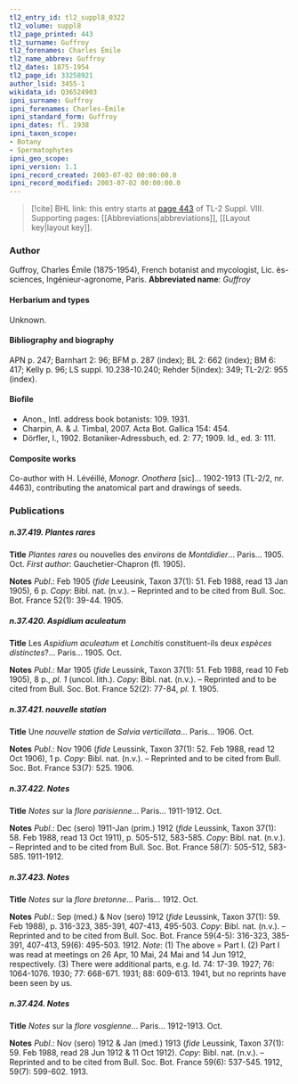 ```yaml
---
tl2_entry_id: tl2_suppl8_0322
tl2_volume: suppl8
tl2_page_printed: 443
tl2_surname: Guffroy
tl2_forenames: Charles Émile
tl2_name_abbrev: Guffroy
tl2_dates: 1875-1954
tl2_page_id: 33258921
author_lsid: 3455-1
wikidata_id: Q36524903
ipni_surname: Guffroy
ipni_forenames: Charles-Émile
ipni_standard_form: Guffroy
ipni_dates: fl. 1938
ipni_taxon_scope: 
- Botany
- Spermatophytes
ipni_geo_scope: 
ipni_version: 1.1
ipni_record_created: 2003-07-02 00:00:00.0
ipni_record_modified: 2003-07-02 00:00:00.0
---
```



> [!cite] BHL link: this entry starts at [page 443](https://www.biodiversitylibrary.org/page/33258921) of TL-2 Suppl. VIII.
> Supporting pages: [[Abbreviations|abbreviations]], [[Layout key|layout key]].

### Author

Guffroy, Charles Émile (1875-1954), French botanist and mycologist, Lic. ès-sciences, Ingénieur-agronome, Paris. 
**Abbreviated name**: *Guffroy*

#### Herbarium and types

Unknown.

#### Bibliography and biography

APN p. 247; Barnhart 2: 96; BFM p. 287 (index); BL 2: 662 (index); BM 6: 417; Kelly p. 96; LS suppl. 10.238-10.240; Rehder 5(index): 349; TL-2/2: 955 (index).

#### Biofile

- Anon., Intl. address book botanists: 109. 1931.
- Charpin, A. & J. Timbal, 2007. Acta Bot. Gallica 154: 454.
- Dörfler, I., 1902. Botaniker-Adressbuch, ed. 2: 77; 1909. Id., ed. 3: 111.

#### Composite works

Co-author with H. Lévéillé, *Monogr. Onothera* \[sic\]... 1902-1913 (TL-2/2, nr. 4463), contributing the anatomical part and drawings of seeds.

### Publications

##### n.37.419. Plantes rares

**Title**
*Plantes rares* ou nouvelles des *environs* de *Montdidier*... Paris... 1905. Oct. *First author*: Gauchetier-Chapron (fl. 1905).

**Notes**
*Publ*.: Feb 1905 (*fide* Leeusink, Taxon 37(1): 51. Feb 1988, read 13 Jan 1905), 6 p. *Copy*: Bibl. nat. (n.v.). – Reprinted and to be cited from Bull. Soc. Bot. France 52(1): 39-44. 1905.

##### n.37.420. Aspidium aculeatum

**Title**
Les *Aspidium aculeatum* et *Lonchitis* constituent-ils deux *espèces distinctes*?... Paris... 1905. Oct.

**Notes**
*Publ*.: Mar 1905 (*fide* Leussink, Taxon 37(1): 51. Feb 1988, read 10 Feb 1905), 8 p., *pl. 1* (uncol. lith.). *Copy*: Bibl. nat. (n.v.). – Reprinted and to be cited from Bull. Soc. Bot. France 52(2): 77-84, *pl. 1.* 1905.

##### n.37.421. nouvelle station

**Title**
Une *nouvelle station* de *Salvia verticillata*... Paris... 1906. Oct.

**Notes**
*Publ*.: Nov 1906 (*fide* Leussink, Taxon 37(1): 52. Feb 1988, read 12 Oct 1906), 1 p. *Copy*: Bibl. nat. (n.v.). – Reprinted and to be cited from Bull. Soc. Bot. France 53(7): 525. 1906.

##### n.37.422. Notes

**Title**
*Notes* sur la *flore parisienne*... Paris... 1911-1912. Oct.

**Notes**
*Publ*.: Dec (sero) 1911-Jan (prim.) 1912 (*fide* Leussink, Taxon 37(1): 58. Feb 1988, read 13 Oct 1911), p. 505-512, 583-585. *Copy*: Bibl. nat. (n.v.). – Reprinted and to be cited from Bull. Soc. Bot. France 58(7): 505-512, 583-585. 1911-1912.

##### n.37.423. Notes

**Title**
*Notes* sur la *flore bretonne*... Paris... 1912. Oct.

**Notes**
*Publ*.: Sep (med.) & Nov (sero) 1912 (*fide* Leussink, Taxon 37(1): 59. Feb 1988), p. 316-323, 385-391, 407-413, 495-503. *Copy*: Bibl. nat. (n.v.). – Reprinted and to be cited from Bull. Soc. Bot. France 59(4-5): 316-323, 385-391, 407-413, 59(6): 495-503. 1912.
*Note*: (1) The above = Part I. (2) Part I was read at meetings on 26 Apr, 10 Mai, 24 Mai and 14 Jun 1912, respectively. (3) There were additional parts, e.g. Id. 74: 17-39. 1927; 76: 1064-1076. 1930; 77: 668-671. 1931; 88: 609-613. 1941, but no reprints have been seen by us.

##### n.37.424. Notes

**Title**
*Notes* sur la *flore vosgienne*... Paris... 1912-1913. Oct.

**Notes**
*Publ*.: Nov (sero) 1912 & Jan (med.) 1913 (*fide* Leussink, Taxon 37(1): 59. Feb 1988, read 28 Jun 1912 & 11 Oct 1912). *Copy*: Bibl. nat. (n.v.). – Reprinted and to be cited from Bull. Soc. Bot. France 59(6): 537-545. 1912, 59(7): 599-602. 1913.

